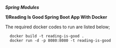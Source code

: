 ***Spring Modules***

**1)Reading Is Good Spring Boot App With Docker**

  The required docker codes to run are listed below;
```
  docker build -t reading-is-good . 
  docker run -d -p 8080:8080 -t reading-is-good
  ```
  

  
  
